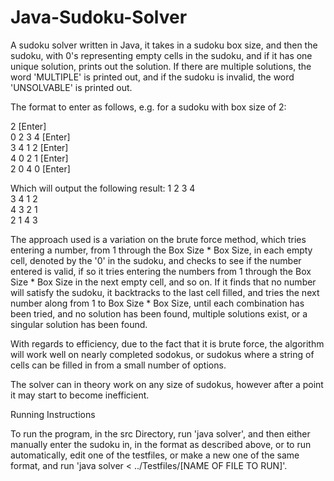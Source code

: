 # Java-Sudoku-Solver
A sudoku solver written in Java, it takes in a sudoku box size, and then the sudoku, with 0's representing empty cells in the sudoku, and if it has one unique solution, prints out the solution. If there are multiple solutions, the word 'MULTIPLE' is printed out, and if the sudoku is invalid, the word 'UNSOLVABLE' is printed out.

The format to enter as follows, e.g. for a sudoku with box size of 2:

2 [Enter] <br/>
0  2  3  4 [Enter] <br/>
3  4  1  2 [Enter] <br/>
4  0  2  1 [Enter] <br/>
2  0  4  0 [Enter] <br/>

Which will output the following result:
1  2  3  4 <br/>
3  4  1  2 <br/>
4  3  2  1 <br/>
2  1  4  3 <br/>


The approach used is a variation on the brute force method, which tries entering a number, from 1 through the Box Size * Box Size, in each empty cell, denoted by the '0' in the sudoku, and checks to see if the number entered is valid, if so it tries entering the numbers from 1 through the Box Size * Box Size in the next empty cell, and so on. If it finds that no number will satisfy the sudoku, it backtracks to the last cell filled, and tries the next number along from 1 to Box Size * Box Size, until each combination has been tried, and no solution has been found, multiple solutions exist, or a singular solution has been found. 

With regards to efficiency, due to the fact that it is brute force, the algorithm will work well on nearly completed sodokus, or sudokus where a string of cells can be filled in from a small number of options. 

The solver can in theory work on any size of sudokus, however after a point it may start to become inefficient.


Running Instructions

To run the program, in the src Directory, run 'java solver', and then either manually enter the sudoku in, in the format as described above,
or to run automatically, edit one of the testfiles, or make a new one of the same format, and run 'java solver < ../Testfiles/[NAME OF FILE TO RUN]'.
